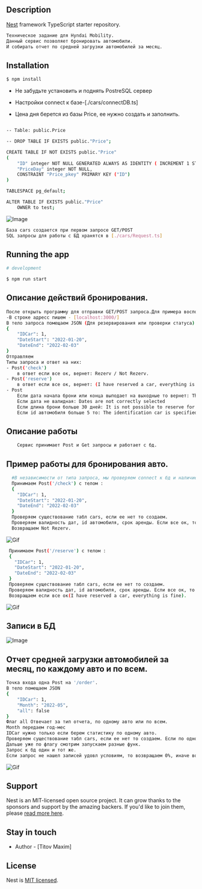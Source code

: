 ## Description

[Nest](https://github.com/nestjs/nest) framework TypeScript starter repository.
```bash
Техническое задание для Hyndai Mobility.
Данный сервис позволяет бронировать автомобили.
И собирать отчет по средней загрузки автомобилей за месяц.
```
## Installation

```bash
$ npm install
```


- Не забудьте установить и поднять PostreSQL сервер
- Настройки connect к базе-[./cars/connectDB.ts]
  
- Цена дня берется из базы Price, ее нужно создать и заполнить.
```bash

-- Table: public.Price

-- DROP TABLE IF EXISTS public."Price";

CREATE TABLE IF NOT EXISTS public."Price"
(
    "ID" integer NOT NULL GENERATED ALWAYS AS IDENTITY ( INCREMENT 1 START 1 MINVALUE 1 MAXVALUE 30 CACHE 1 ),
    "PriceDay" integer NOT NULL,
    CONSTRAINT "Price_pkey" PRIMARY KEY ("ID")
)

TABLESPACE pg_default;

ALTER TABLE IF EXISTS public."Price"
    OWNER to test;

```
![Image](https://raw.githubusercontent.com/Metaliist/NestForHyndai/master/image/price.png)    
```bash
База cars создается при первом запросе GET/POST 
SQL запросы для работы с БД хранятся в [./cars/Request.ts]
```

## Running the app

```bash
# development

$ npm run start
```
## Описание действий бронирования.
```bash
После открыть программу для отправки GET/POST запроса.Для примера воспользуемся POSTMAN.
-В строке адресс пишем - [localhost:3000/]
В тело запроса помещаем JSON (Для резервирования или проверки статуса)
{
    "IDCar": 1,
    "DateStart": "2022-01-20",
    "DateEnd": "2022-02-03"
} 
Отправляем
Типы запроса и ответ на них: 
- Post('check') 
    в ответ если все ок, вернет: Rezerv / Not Rezerv.
- Post('reserve') 
    в ответ если все ок, вернет: (I have reserved a car, everything is fine) / (The car has already been reserved, choose another car or dates).
- Post
    Если дата начала брони или конца выподает на выходные то вернет: The beginning or end of the lease should fall on weekdays
    Если дата не валидная: Dates are not correctly selected
    Если длина брони больше 30 дней: It is not possible to reserve for more than 30 days
    Если id автомобиля больше 5 то: The identification car is specified more than there is in the park 
```
## Описание работы
```bash
    Сервис принимает Post и Get запросы и работает с бд.

```
## Пример работы для бронирования авто. 
```bash
  #В независимости от типа запроса, мы проверяем connect к бд и наличие табл cars, если нет соедениения то создаем, и если нет table тоже создаем.
  Принимаем Post('/check') с телом :
  {
    "IDCar": 1,
    "DateStart": "2022-01-20",
    "DateEnd": "2022-02-03"
  } 
  Проверяем существование табл cars, если ее нет то создаем.
  Проверяем валидность дат, id автомобиля, срок аренды. Если все ок, то делаем select в бд и если записей в бд нет, то считаем что ссесии аренды нет для данных критериев.
  Возвращаем Not Rezerv.
 ``` 
 ![Gif](https://raw.githubusercontent.com/Metaliist/NestForHyndai/master/image/Get.gif)    
 ```bash
  Принимаем Post('/reserve') с телом :
  {
    "IDCar": 1,
    "DateStart": "2022-01-20",
    "DateEnd": "2022-02-03"
  } 
  Проверяем существование табл cars, если ее нет то создаем.
  Проверяем валидность дат, id автомобиля, срок аренды. Если все ок, то проверяем наличие ссесии для этих критериев, работает как и для GET, если ссесии нет, то рассчитываем стоимость и делаем Insert в бд, куда пишем ID(порядковый номер записи), IDcar(ID машины), DateStart(Дата начала аренды), DateEnd(Дата конца аренды), Price(стоимость аренды за весь срок). 
  Возвращаем если все ок(I have reserved a car, everything is fine).
```
![Gif](https://raw.githubusercontent.com/Metaliist/NestForHyndai/master/image/Post.gif)    
## Записи в БД

![Image](https://raw.githubusercontent.com/Metaliist/NestForHyndai/master/image/BD.png)

## Отчет средней загрузки автомобилей за месяц, по каждому авто и по всем.
```bash
Точка входа одна Post на '/order'. 
В тело помещаем JSON
{
    "IDCar": 1,
    "Month": "2022-05",
    "all": false 
}
Флаг all Отвечает за тип отчета, по одному авто или по всем.
Month передаем год-мес
IDCar нужно только если берем статистику по одному авто.
Проверяем существование табл cars, если ее нет то создаем. Если по одному авто, то проверяем валидность IDcar.
Дальше уже по флагу смотрим запускаем разные функ.
Запрос к бд один и тот же.
Если запрос не нашел записей удовл условиям, то возвращаем 0%, иначе возвращаем что вернул select
```
![Gif](https://raw.githubusercontent.com/Metaliist/NestForHyndai/master/image/report.gif)   
## Support

Nest is an MIT-licensed open source project. It can grow thanks to the sponsors and support by the amazing backers. If you'd like to join them, please [read more here](https://docs.nestjs.com/support).

## Stay in touch

- Author - [Titov Maxim]

## License

Nest is [MIT licensed](LICENSE).
